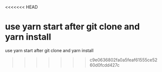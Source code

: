 <<<<<<< HEAD

use yarn start after git clone and yarn install
=======
use yarn start after git clone and yarn install

>>>>>>> c9e0636802fa0a5feaf61555ce5260d0fcdd427c
